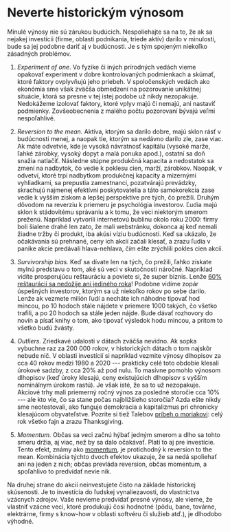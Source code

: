 # Neverte historickým výnosom

Minulé výnosy nie sú zárukou budúcich. Nespoliehajte sa na to, že ak sa nejakej investícii (firme, oblasti podnikania, triede aktív) darilo v minulosti, bude sa jej podobne dariť aj v budúcnosti. Je s tým spojeným niekoľko zásadných problémov.

1. *Experiment of one*. Vo fyzike či iných prírodných vedách vieme opakovať experiment v dobre kontrolovaných podmienkach a skúmať, ktoré faktory ovplyvňujú jeho priebeh. V spoločenských vedách ako ekonómia sme však zväčša obmedzení na pozorovanie unikátnej situácie, ktorá sa presne v tej istej podobe už nikdy nezopakuje. Nedokážeme izolovať faktory, ktoré vplyv majú či nemajú, ani nastaviť podmienky. Zovšeobecnenia z malého počtu pozorovaní bývajú veľmi nespoľahlivé.

2. *Reversion to the mean.* Aktíva, ktorým sa darilo dobre, majú sklon rásť v budúcnosti menej, a naopak tie, ktorým sa nedávno darilo zle, zase viac. Ak máte odvetvie, kde je vysoká návratnosť kapitálu (vysoké marže, ľahké zárobky, vysoký dopyt a malá ponuka apod.), ostatní sa doň snažia natlačiť. Následne stúpne produkčná kapacita a nedostatok sa zmení na nadbytok, čo vedie k poklesu cien, marží, zárobkov. Naopak, v odvetví, ktoré trpí nadbytkom produkčnej kapacity a mizernými vyhliadkami, sa prepustia zamestnanci, pozatvárajú prevádzky, skrachujú najmenej efektívni poskytovatelia a táto samokorekcia zase vedie k vyšším ziskom a lepšej perspektíve pre tých, čo prežili. 
Druhým dôvodom na reverziu k priemeru je psychológia investorov. Ľudia majú sklon k stádovitému správaniu a k tomu, že veci niektorým smerom preženú. Napríklad vytvorili internetovú bublinu okolo roku 2000: firmy boli šialene drahé len zato, že mali webstránku, dokonca aj keď nemali žiadne tržby či produkt, iba akúsi víziu budúcnosti. Keď sa ukázalo, že očakávania sú prehnané, ceny ich akcií začali klesať, a zrazu ľudia v panike akcie predávali hlava-nehlava, čím ešte zrýchlili pokles cien akcií. 

3. *Survivorship bias.* Keď sa dívate len na tých, čo prežili, ľahko získate mylnú predstavu o tom, aké sú veci v skutočnosti náročné. Napríklad vidíte prosperujúcu reštauráciu a poviete si, že super biznis. Lenže [60% reštaurácií sa nedožije ani jediného roka](https://jalebi.io/why-do-restaurants-fail/#:~:text=A%20restaurant's%20success%20rate%20is,those%20remaining%20do%20not%20survive.)! Podobne vidíme zopár úspešných investorov, ktorým sa už niekoľko rokov po sebe darilo. Lenže ak vezmete milión ľudí a necháte ich náhodne tipovať hod mincou, po 10 hodoch stále nájdete v priemere 1000 takých, čo všetko trafili, a po 20 hodoch sa stále jeden nájde. Bude dávať rozhovory do novín a písať knihy o tom, ako tipovať výsledok hodu mincou, a pritom to všetko budú žvásty.

4. *Outliers.* Zriedkavé udalosti v dátach zväčša nevidno. Ak sopka vybuchne raz za 200 000 rokov, v historických dátach o tom najskôr nebude nič. V oblasti investícií si napríklad vezmite výnosy dlhopisov za cca 40 rokov medzi 1980 a 2020 --- prakticky celé toto obdobie klesali úrokové sadzby, z cca 20% až pod nulu. To masívne pomohlo výnosom dlhopisov (keď úroky klesajú, ceny existujúcich dlhopisov s vyšším nominálnym úrokom rastú). Je však isté, že sa to už nezopakuje. Akciové trhy mali priemerný ročný výnos za posledné storočie cca 10% --- ale kto vie, čo sa stane počas najbližšieho storočia? Azda ešte nikdy sme neotestovali, ako funguje demokracia a kapitalizmus pri chronicky klesajúcom obyvateľstve. Pozrite si tiež Talebov [príbeh o moriakovi](https://hedgenordic.com/2020/11/happy-thanks-giving-nassim-talebs-take/): celý rok všetko fajn a zrazu Thanksgiving.

5. *Momentum.* Občas sa veci začnú hýbať jedným smerom a dlho sa tohto smeru držia, aj viac, než by sa dalo očakávať. Platí to aj pre investície. Tento efekt, známy ako [momentum](https://en.wikipedia.org/wiki/Momentum_investing), je protichodný k reversion to the mean. Kombinácia týchto dvoch efektov ukazuje, že sa nedá spoliehať ani na jeden z nich; občas prevláda reversion, občas momentum, a spoľahlivo to predvídať nevie nik.

Na druhej strane do akcií neinvestujete čisto na základe historickej skúsenosti. Je to investícia do ľudskej vynaliezavosti, do vlastníctva vzácnych zdrojov. Vaše  nevieme predvídať presné výnosy, ale vieme, že vlastniť vzácne veci, ktoré produkujú čosi hodnotné (pôdu, bane, továrne, elektrárne, firmy s know-how v oblasti softvéru či služieb atď.), je dlhodobo výhodné.